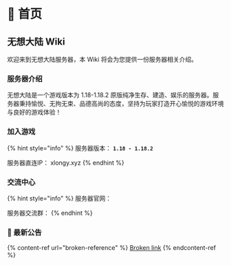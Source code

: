 # 📃 首页

## 无想大陆 Wiki

欢迎来到无想大陆服务器，本 Wiki 将会为您提供一份服务器相关介绍。

### 服务器介绍

无想大陆是一个游戏版本为 1.18-1.18.2 原版纯净生存、建造、娱乐的服务器。服务器秉持愉悦、无拘无束、品德高尚的态度，坚持为玩家打造开心愉悦的游戏环境与良好的游戏体验！

### 加入游戏

{% hint style="info" %}
服务器版本： **`1.18 - 1.18.2`**

服务器直连IP： xlongy.xyz
{% endhint %}

### 交流中心

{% hint style="info" %}
服务器官网：&#x20;

服务器交流群：&#x20;
{% endhint %}



### 📔 最新公告

{% content-ref url="broken-reference" %}
[Broken link](broken-reference)
{% endcontent-ref %}
